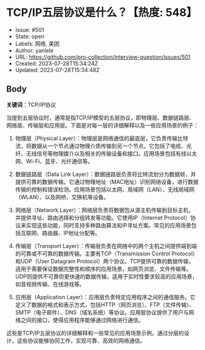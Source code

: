 # TCP/IP五层协议是什么？【热度: 548】

- Issue: #501
- State: open
- Labels: 网络, 美团
- Author: yanlele
- URL: https://github.com/pro-collection/interview-question/issues/501
- Created: 2023-07-28T15:34:24Z
- Updated: 2023-07-28T15:34:48Z

## Body

**关键词**：TCP/IP协议

当提到五层协议时，通常是指TCP/IP模型的五层协议，即物理层、数据链路层、网络层、传输层和应用层。下面是对每一层的详细解释以及一些应用场景的例子：

1. 物理层（Physical Layer）：物理层是网络通信的最底层，它负责传输比特流，将数据从一个节点通过物理介质传输到另一个节点。它包括了电缆、光纤、无线信号等物理媒介以及相关的传输设备和接口。应用场景包括有线以太网、Wi-Fi、蓝牙、光纤通信等。

2. 数据链路层（Data Link Layer）：数据链路层负责将比特流划分为数据帧，并提供可靠的数据传输。它通过物理地址（MAC地址）识别网络设备，进行数据传输的控制和错误检测。应用场景包括以太网、局域网（LAN）、无线局域网（WLAN）、以及网桥、交换机等设备。

3. 网络层（Network Layer）：网络层负责将数据包从源主机传输到目标主机，并提供寻址、路由选择和分组转发等功能。它使用IP（Internet Protocol）协议来实现这些功能，同时支持多种路由算法和IP寻址方案。常见的应用场景包括互联网、路由器、IP地址分配等。

4. 传输层（Transport Layer）：传输层负责在网络中的两个主机之间提供端到端的可靠或不可靠的数据传输。主要有TCP（Transmission Control Protocol）和UDP（User Datagram Protocol）两个协议。TCP提供可靠的数据传输，适用于需要保证数据完整性和顺序的应用场景，如网页浏览、文件传输等。UDP则提供不可靠但更快速的数据传输，适用于实时性要求较高的应用场景，如音视频传输、在线游戏等。

5. 应用层（Application Layer）：应用层负责特定应用程序之间的通信服务。它定义了数据的格式和表示方式，包括HTTP（网页浏览）、FTP（文件传输）、SMTP（电子邮件）、DNS（域名系统）等协议。应用层协议提供了用户与网络之间的接口，使得应用程序能够通过网络进行通信。

这些是TCP/IP五层协议的详细解释和一些常见的应用场景示例。通过分层的设计，这些协议能够协同工作，实现可靠、高效的网络通信。

